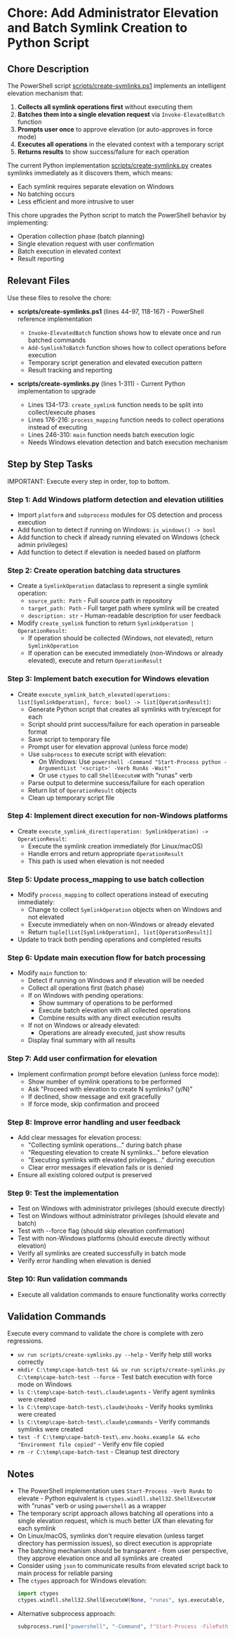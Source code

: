 # Chore: Add Administrator Elevation and Batch Symlink Creation to Python Script

## Chore Description
The PowerShell script [scripts/create-symlinks.ps1](scripts/create-symlinks.ps1:44-97) implements an intelligent elevation mechanism that:

1. **Collects all symlink operations first** without executing them
2. **Batches them into a single elevation request** via `Invoke-ElevatedBatch` function
3. **Prompts user once** to approve elevation (or auto-approves in force mode)
4. **Executes all operations** in the elevated context with a temporary script
5. **Returns results** to show success/failure for each operation

The current Python implementation [scripts/create-symlinks.py](scripts/create-symlinks.py:134-173) creates symlinks immediately as it discovers them, which means:
- Each symlink requires separate elevation on Windows
- No batching occurs
- Less efficient and more intrusive to user

This chore upgrades the Python script to match the PowerShell behavior by implementing:
- Operation collection phase (batch planning)
- Single elevation request with user confirmation
- Batch execution in elevated context
- Result reporting

## Relevant Files
Use these files to resolve the chore:

- **scripts/create-symlinks.ps1** (lines 44-97, 118-167) - PowerShell reference implementation
  - `Invoke-ElevatedBatch` function shows how to elevate once and run batched commands
  - `Add-SymlinkToBatch` function shows how to collect operations before execution
  - Temporary script generation and elevated execution pattern
  - Result tracking and reporting

- **scripts/create-symlinks.py** (lines 1-311) - Current Python implementation to upgrade
  - Lines 134-173: `create_symlink` function needs to be split into collect/execute phases
  - Lines 176-216: `process_mapping` function needs to collect operations instead of executing
  - Lines 246-310: `main` function needs batch execution logic
  - Needs Windows elevation detection and batch execution mechanism

## Step by Step Tasks
IMPORTANT: Execute every step in order, top to bottom.

### Step 1: Add Windows platform detection and elevation utilities
- Import `platform` and `subprocess` modules for OS detection and process execution
- Add function to detect if running on Windows: `is_windows() -> bool`
- Add function to check if already running elevated on Windows (check admin privileges)
- Add function to detect if elevation is needed based on platform

### Step 2: Create operation batching data structures
- Create a `SymlinkOperation` dataclass to represent a single symlink operation:
  - `source_path: Path` - Full source path in repository
  - `target_path: Path` - Full target path where symlink will be created
  - `description: str` - Human-readable description for user feedback
- Modify `create_symlink` function to return `SymlinkOperation | OperationResult`:
  - If operation should be collected (Windows, not elevated), return `SymlinkOperation`
  - If operation can be executed immediately (non-Windows or already elevated), execute and return `OperationResult`

### Step 3: Implement batch execution for Windows elevation
- Create `execute_symlink_batch_elevated(operations: list[SymlinkOperation], force: bool) -> list[OperationResult]`:
  - Generate Python script that creates all symlinks with try/except for each
  - Script should print success/failure for each operation in parseable format
  - Save script to temporary file
  - Prompt user for elevation approval (unless force mode)
  - Use `subprocess` to execute script with elevation:
    - On Windows: Use `powershell -Command "Start-Process python -ArgumentList '<script>' -Verb RunAs -Wait"`
    - Or use `ctypes` to call `ShellExecuteW` with "runas" verb
  - Parse output to determine success/failure for each operation
  - Return list of `OperationResult` objects
  - Clean up temporary script file

### Step 4: Implement direct execution for non-Windows platforms
- Create `execute_symlink_direct(operation: SymlinkOperation) -> OperationResult`:
  - Execute the symlink creation immediately (for Linux/macOS)
  - Handle errors and return appropriate `OperationResult`
  - This path is used when elevation is not needed

### Step 5: Update process_mapping to use batch collection
- Modify `process_mapping` to collect operations instead of executing immediately:
  - Change to collect `SymlinkOperation` objects when on Windows and not elevated
  - Execute immediately when on non-Windows or already elevated
  - Return `tuple[list[SymlinkOperation], list[OperationResult]]`
- Update to track both pending operations and completed results

### Step 6: Update main execution flow for batch processing
- Modify `main` function to:
  - Detect if running on Windows and if elevation will be needed
  - Collect all operations first (batch phase)
  - If on Windows with pending operations:
    - Show summary of operations to be performed
    - Execute batch elevation with all collected operations
    - Combine results with any direct execution results
  - If not on Windows or already elevated:
    - Operations are already executed, just show results
  - Display final summary with all results

### Step 7: Add user confirmation for elevation
- Implement confirmation prompt before elevation (unless force mode):
  - Show number of symlink operations to be performed
  - Ask "Proceed with elevation to create N symlinks? (y/N)"
  - If declined, show message and exit gracefully
  - If force mode, skip confirmation and proceed

### Step 8: Improve error handling and user feedback
- Add clear messages for elevation process:
  - "Collecting symlink operations..." during batch phase
  - "Requesting elevation to create N symlinks..." before elevation
  - "Executing symlinks with elevated privileges..." during execution
  - Clear error messages if elevation fails or is denied
- Ensure all existing colored output is preserved

### Step 9: Test the implementation
- Test on Windows with administrator privileges (should execute directly)
- Test on Windows without administrator privileges (should elevate and batch)
- Test with --force flag (should skip elevation confirmation)
- Test with non-Windows platforms (should execute directly without elevation)
- Verify all symlinks are created successfully in batch mode
- Verify error handling when elevation is denied

### Step 10: Run validation commands
- Execute all validation commands to ensure functionality works correctly

## Validation Commands
Execute every command to validate the chore is complete with zero regressions.

- `uv run scripts/create-symlinks.py --help` - Verify help still works correctly
- `mkdir C:\temp\cape-batch-test && uv run scripts/create-symlinks.py C:\temp\cape-batch-test --force` - Test batch execution with force mode on Windows
- `ls C:\temp\cape-batch-test\.claude\agents` - Verify agent symlinks were created
- `ls C:\temp\cape-batch-test\.claude\hooks` - Verify hooks symlinks were created
- `ls C:\temp\cape-batch-test\.claude\commands` - Verify commands symlinks were created
- `test -f C:\temp\cape-batch-test\.env.hooks.example && echo "Environment file copied"` - Verify env file copied
- `rm -r C:\temp\cape-batch-test` - Cleanup test directory

## Notes
- The PowerShell implementation uses `Start-Process -Verb RunAs` to elevate - Python equivalent is `ctypes.windll.shell32.ShellExecuteW` with "runas" verb or using `powershell` as a wrapper
- The temporary script approach allows batching all operations into a single elevation request, which is much better UX than elevating for each symlink
- On Linux/macOS, symlinks don't require elevation (unless target directory has permission issues), so direct execution is appropriate
- The batching mechanism should be transparent - from user perspective, they approve elevation once and all symlinks are created
- Consider using `json` to communicate results from elevated script back to main process for reliable parsing
- The `ctypes` approach for Windows elevation:
  ```python
  import ctypes
  ctypes.windll.shell32.ShellExecuteW(None, "runas", sys.executable, script_path, None, 1)
  ```
- Alternative subprocess approach:
  ```python
  subprocess.run(["powershell", "-Command", f"Start-Process -FilePath '{sys.executable}' -ArgumentList '{script_path}' -Verb RunAs -Wait"], check=True)
  ```
